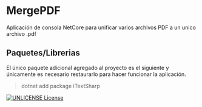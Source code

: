 # MergePDF
Aplicación de consola NetCore para unificar varios archivos PDF a un unico archivo .pdf


## Paquetes/Librerias
El único paquete adicional agregado al proyecto es el siguiente y únicamente es necesario restaurarlo para hacer funcionar la aplicación.

> dotnet add package iTextSharp


 [![UNLICENSE License](https://img.shields.io/badge/license-UNLICENSE-blue.svg)](https://choosealicense.com/licenses/unlicense/)
